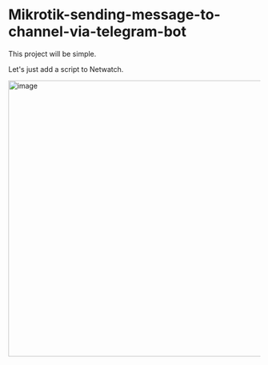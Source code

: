 # Mikrotik-sending-message-to-channel-via-telegram-bot

This project will be simple.

Let's just add a script to Netwatch.

<img width="1226" height="553" alt="image" src="https://github.com/user-attachments/assets/b404406f-02a6-40cd-bfcc-3216e1f272bc" />
